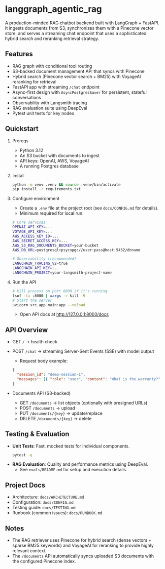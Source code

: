 # langgraph_agentic_rag

A production-minded RAG chatbot backend built with LangGraph + FastAPI. It ingests documents from S3, synchronizes them with a Pinecone vector store, and serves a streaming chat endpoint that uses a sophisticated hybrid search and reranking retrieval strategy.

## Features

- RAG graph with conditional tool routing
- S3-backed document management API that syncs with Pinecone
- Hybrid search (Pinecone vector search + BM25) with VoyageAI reranking for retrieval
- FastAPI app with streaming `/chat` endpoint
- Async-first design with `AsyncPostgresSaver` for persistent, stateful conversations
- Observability with Langsmith tracing
- RAG evaluation suite using DeepEval
- Pytest unit tests for key nodes

## Quickstart

1.  Prereqs

    - Python 3.12
    - An S3 bucket with documents to ingest
    - API keys: OpenAI, AWS, VoyageAI
    - A running Postgres database

2.  Install

    ```bash
    python -m venv .venv && source .venv/bin/activate
    pip install -r requirements.txt
    ```

3.  Configure environment

    - Create a `.env` file at the project root (see `docs/CONFIG.md` for details).
    - Minimum required for local run:

    ```bash
    # Core services
    OPENAI_API_KEY=...
    VOYAGE_API_KEY=...
    AWS_ACCESS_KEY_ID=...
    AWS_SECRET_ACCESS_KEY=...
    AWS_S3_RAG_DOCUMENTS_BUCKET=your-bucket
    AWS_DB_URL=postgresql+psycopg://user:pass@host:5432/dbname

    # Observability (recommended)
    LANGCHAIN_TRACING_V2=true
    LANGCHAIN_API_KEY=...
    LANGCHAIN_PROJECT=your-langsmith-project-name
    ```

4.  Run the API

    ```bash
    # Kill process on port 8000 if it's running
    lsof -ti :8000 | xargs -r kill -9
    # Start the server
    uvicorn src.app.main:app --reload
    ```

    - Open API docs at http://127.0.0.1:8000/docs

## API Overview

- GET `/` → health check
- POST `/chat` → streaming Server-Sent Events (SSE) with model output

  - Request body example:

  ```json
  {
    "session_id": "demo-session-1",
    "messages": [{ "role": "user", "content": "What is the warranty?" }]
  }
  ```

- Documents API (S3-backed)
  - GET `/documents` → list objects (optionally with presigned URLs)
  - POST `/documents` → upload
  - PUT `/documents/{key}` → update/replace
  - DELETE `/documents/{key}` → delete

## Testing & Evaluation

- **Unit Tests**: Fast, mocked tests for individual components.
  ```bash
  pytest -q
  ```
- **RAG Evaluation**: Quality and performance metrics using DeepEval.
  - See `evals/README.md` for setup and execution details.

## Project Docs

- Architecture: `docs/ARCHITECTURE.md`
- Configuration: `docs/CONFIG.md`
- Testing guide: `docs/TESTING.md`
- Runbook (common issues): `docs/RUNBOOK.md`

## Notes

- The RAG retriever uses Pinecone for hybrid search (dense vectors + sparse BM25 keywords) and VoyageAI for reranking to provide highly relevant context.
- The `/documents` API automatically syncs uploaded S3 documents with the configured Pinecone index.
